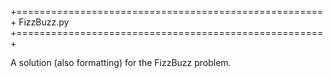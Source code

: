 +=====================================================+
 FizzBuzz.py                                                                 
+=====================================================+

A solution (also formatting) for the FizzBuzz problem.
